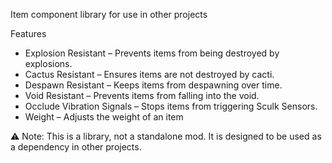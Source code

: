 Item component library for use in other projects

Features
- Explosion Resistant – Prevents items from being destroyed by explosions.
- Cactus Resistant – Ensures items are not destroyed by cacti.
- Despawn Resistant – Keeps items from despawning over time.
- Void Resistant – Prevents items from falling into the void.
- Occlude Vibration Signals – Stops items from triggering Sculk Sensors.
- Weight – Adjusts the weight of an item



⚠ Note: This is a library, not a standalone mod. It is designed to be used as a dependency in other projects.
